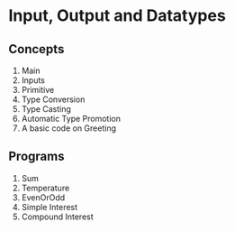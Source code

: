 # Input, Output and Datatypes

## Concepts
1. Main
2. Inputs
3. Primitive
4. Type Conversion
5. Type Casting
6. Automatic Type Promotion
7. A basic code on Greeting

## Programs
1. Sum
2. Temperature
3. EvenOrOdd
4. Simple Interest
5. Compound Interest
